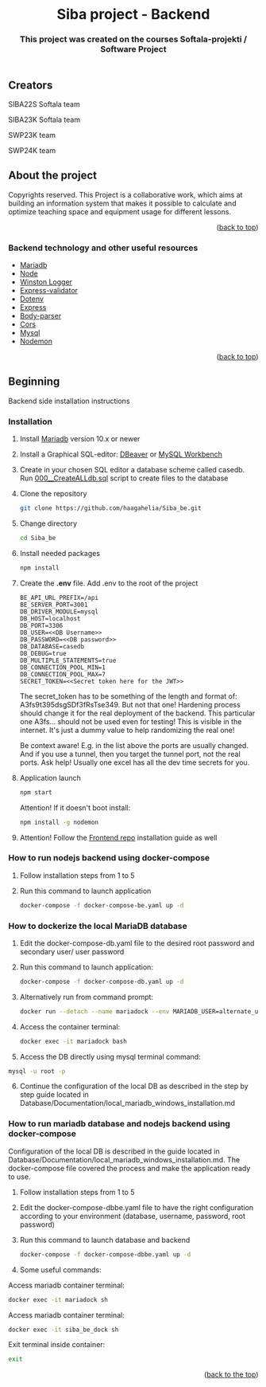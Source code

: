 <div id="top"></div>

<!-- PROJECT LOGO -->
<br />
<div align="center">

<h1 align="center">Siba project - Backend</h1>

<h3 align="center">
    This project was created on the courses Softala-projekti / Software Project<br />
<br />
</div>

## Creators

<p>SIBA22S Softala team</p>
<p>SIBA23K Softala team</p>
<p>SWP23K team</p>
<p>SWP24K team </p>
<!-- ABOUT THE PROJECT -->

## About the project

Copyrights reserved. This Project is a collaborative work, which aims at building an information system that makes it possible to calculate and optimize teaching space and equipment usage for different lessons.

<p align="right">(<a href="#top">back to top</a>)</p>

### Backend technology and other useful resources

- [Mariadb](https://mariadb.org/)
- [Node](https://nodejs.org/en/)
- [Winston Logger](https://www.npmjs.com/package//winston)
- [Express-validator](https://www.npmjs.com/package/express-validator)
- [Dotenv](https://www.npmjs.com/package/dotenv)
- [Express](https://www.npmjs.com/package/express)
- [Body-parser](https://www.npmjs.com/package/body-parser)
- [Cors](https://www.npmjs.com/package/cors)
- [Mysql](https://www.mysql.com/)
- [Nodemon](https://www.npmjs.com/package/nodemon)

<p align="right">(<a href="#top">back to top</a>)</p>

<!-- GETTING STARTED -->

## Beginning

Backend side installation instructions

### Installation

1. Install [Mariadb](https://www.mariadbtutorial.com/getting-started/install-mariadb/) version 10.x or newer

2. Install a Graphical SQL-editor: [DBeaver](https://dbeaver.io/) or [MySQL Workbench](https://www.mysql.com/products/workbench/)

3. Create in your chosen SQL editor a database scheme called casedb. Run [000\_\_CreateALLdb.sql](https://github.com/haagahelia/Siba_be/blob/main/Database/SQL_Scripts/000__CreateALLdb.sql) script to create files to the database

4. Clone the repository

   ```sh
   git clone https://github.com/haagahelia/Siba_be.git
   ```

5. Change directory

   ```sh
   cd Siba_be
   ```

6. Install needed packages

   ```sh
   npm install
   ```

7. Create the **.env** file. Add .env to the root of the project

   ```
   BE_API_URL_PREFIX=/api
   BE_SERVER_PORT=3001
   DB_DRIVER_MODULE=mysql
   DB_HOST=localhost
   DB_PORT=3306
   DB_USER=<<DB Username>>
   DB_PASSWORD=<<DB password>>
   DB_DATABASE=casedb
   DB_DEBUG=true
   DB_MULTIPLE_STATEMENTS=true
   DB_CONNECTION_POOL_MIN=1
   DB_CONNECTION_POOL_MAX=7
   SECRET_TOKEN=<<Secret token here for the JWT>>
   ```

   The secret_token has to be something of the length and format of: A3fs9t395dsgSDf3fRsTse349. But not that one! Hardening process should change it for the real deployment of the backend.
   This particular one A3fs... should not be used even for testing! This is visible in the internet. It's just a dummy value to help randomizing the real one!

   Be context aware! E.g. in the list above the ports are usually changed. And if you use a tunnel, then you target the tunnel port, not the real ports. Ask help! Usually one excel has all the dev time secrets for you.

8. Application launch

   ```sh
   npm start
   ```

   Attention! If it doesn't boot install:

   ```sh
   npm install -g nodemon
   ```

9. Attention! Follow the [Frontend repo](https://github.com/haagahelia/siba-fe) installation guide as well

### How to run nodejs backend using docker-compose

1. Follow installation steps from 1 to 5

2. Run this command to launch application

   ```sh
   docker-compose -f docker-compose-be.yaml up -d
   ```

### How to dockerize the local MariaDB database

1. Edit the docker-compose-db.yaml file to the desired root password and secondary user/ user password

2. Run this command to launch application:

   ```sh
   docker-compose -f docker-compose-db.yaml up -d
   ```

3. Alternatively run from command prompt:

   ```sh
   docker run --detach --name mariadock --env MARIADB_USER=alternate_user --env MARIADB_PASSWORD=alternate_user_psw --env MARIADB_ROOT_PASSWORD=root_psw  mariadb:latest
   ```

4. Access the container terminal:

   ```sh
   docker exec -it mariadock bash
   ```

5. Access the DB directly using mysql terminal command:

```sh
mysql -u root -p
```

6. Continue the configuration of the local DB as described in the step by step guide located in Database/Documentation/local_mariadb_windows_installation.md

### How to run mariadb database and nodejs backend using docker-compose

Configuration of the local DB is described in the guide located in Database/Documentation/local_mariadb_windows_installation.md. The docker-compose file covered the process and make the application ready to use.

1. Follow installation steps from 1 to 5

2. Edit the docker-compose-dbbe.yaml file to have the right configuration according to your environment (database, username, password, root password)

3. Run this command to launch database and backend

   ```sh
   docker-compose -f docker-compose-dbbe.yaml up -d
   ```

24. Some useful commands:

   Access mariadb container terminal:

   ```sh
   docker exec -it mariadock sh
   ```

   Access mariadb container terminal:

   ```sh
   docker exec -it siba_be_dock sh
   ```

   Exit terminal inside container:

   ```sh
   exit
   ```

<p align="right">(<a href="#top">back to the top</a>)</p>
